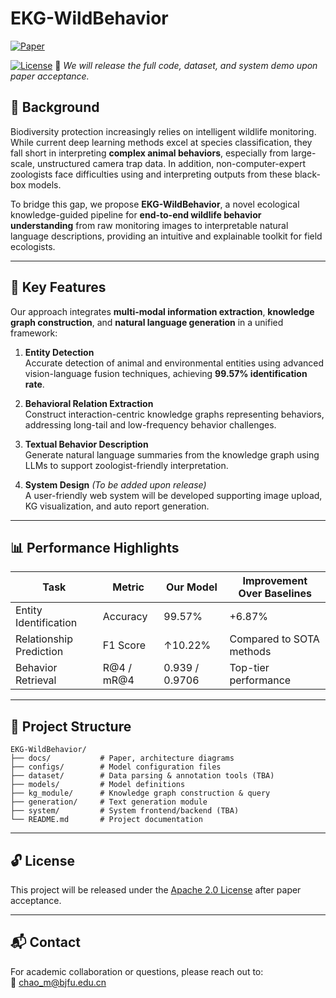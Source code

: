 # EKG-WildBehavior
[![Paper](https://img.shields.io/badge/Paper-ESWA%202025-brightgreen)](https://link-to-paper.com)

[![License](https://img.shields.io/badge/license-Apache%202.0-blue.svg)](./LICENSE) 
📢 *We will release the full code, dataset, and system demo upon paper acceptance.*

## 📖 Background

Biodiversity protection increasingly relies on intelligent wildlife monitoring. While current deep learning methods excel at species classification, they fall short in interpreting **complex animal behaviors**, especially from large-scale, unstructured camera trap data. In addition, non-computer-expert zoologists face difficulties using and interpreting outputs from these black-box models.

To bridge this gap, we propose **EKG-WildBehavior**, a novel ecological knowledge-guided pipeline for **end-to-end wildlife behavior understanding** from raw monitoring images to interpretable natural language descriptions, providing an intuitive and explainable toolkit for field ecologists.

---

## 🔑 Key Features

Our approach integrates **multi-modal information extraction**, **knowledge graph construction**, and **natural language generation** in a unified framework:

1. **Entity Detection**  
   Accurate detection of animal and environmental entities using advanced vision-language fusion techniques, achieving **99.57% identification rate**.

2. **Behavioral Relation Extraction**  
   Construct interaction-centric knowledge graphs representing behaviors, addressing long-tail and low-frequency behavior challenges.

3. **Textual Behavior Description**  
   Generate natural language summaries from the knowledge graph using LLMs to support zoologist-friendly interpretation.

4. **System Design** *(To be added upon release)*  
   A user-friendly web system will be developed supporting image upload, KG visualization, and auto report generation.

---

## 📊 Performance Highlights

| Task                        | Metric            | Our Model | Improvement Over Baselines |
|----------------------------|-------------------|-----------|-----------------------------|
| Entity Identification      | Accuracy          | 99.57%    | +6.87%                      |
| Relationship Prediction    | F1 Score          | ↑10.22%   | Compared to SOTA methods   |
| Behavior Retrieval         | R@4 / mR@4        | 0.939 / 0.9706 | Top-tier performance |

---

## 📂 Project Structure

```
EKG-WildBehavior/
├── docs/           # Paper, architecture diagrams
├── configs/        # Model configuration files
├── dataset/        # Data parsing & annotation tools (TBA)
├── models/         # Model definitions
├── kg_module/      # Knowledge graph construction & query
├── generation/     # Text generation module
├── system/         # System frontend/backend (TBA)
└── README.md       # Project documentation
```



---

## 🔓 License

This project will be released under the [Apache 2.0 License](./LICENSE) after paper acceptance.

---

## 📬 Contact

For academic collaboration or questions, please reach out to:  
📧 chao_m@bjfu.edu.cn

